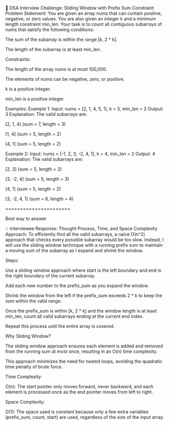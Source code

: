📌 DSA Interview Challenge: Sliding Window with Prefix Sum Constraint
Problem Statement:
You are given an array nums that can contain positive, negative, or zero values. You are also given an integer k and a minimum length constraint min_len. Your task is to count all contiguous subarrays of nums that satisfy the following conditions:

The sum of the subarray is within the range [k, 2 * k].

The length of the subarray is at least min_len.

Constraints:

The length of the array nums is at most 100,000.

The elements of nums can be negative, zero, or positive.

k is a positive integer.

min_len is a positive integer.

Examples:
Example 1:
Input: nums = [2, 1, 4, 5, 1], k = 5, min_len = 2
Output: 3
Explanation: The valid subarrays are:

[2, 1, 4] (sum = 7, length = 3)

[1, 4] (sum = 5, length = 2)

[4, 1] (sum = 5, length = 2)

Example 2:
Input: nums = [-1, 2, 3, -2, 4, 1], k = 4, min_len = 2
Output: 4
Explanation: The valid subarrays are:

[2, 3] (sum = 5, length = 2)

[3, -2, 4] (sum = 5, length = 3)

[4, 1] (sum = 5, length = 2)

[3, -2, 4, 1] (sum = 6, length = 4)


======================

Best way to answer


💡 Interviewee Response: Thought Process, Time, and Space Complexity
Approach:
To efficiently find all the valid subarrays, a naive O(n^2) approach that checks every possible subarray would be too slow. Instead, I will use the sliding window technique with a running prefix sum to maintain a moving sum of the subarray as I expand and shrink the window.

Steps:

Use a sliding window approach where start is the left boundary and end is the right boundary of the current subarray.

Add each new number to the prefix_sum as you expand the window.

Shrink the window from the left if the prefix_sum exceeds 2 * k to keep the sum within the valid range.

Once the prefix_sum is within [k, 2 * k] and the window length is at least min_len, count all valid subarrays ending at the current end index.

Repeat this process until the entire array is covered.

Why Sliding Window?

The sliding window approach ensures each element is added and removed from the running sum at most once, resulting in an O(n) time complexity.

This approach minimizes the need for nested loops, avoiding the quadratic time penalty of brute force.

Time Complexity:

O(n): The start pointer only moves forward, never backward, and each element is processed once as the end pointer moves from left to right.

Space Complexity:

O(1): The space used is constant because only a few extra variables (prefix_sum, count, start) are used, regardless of the size of the input array.